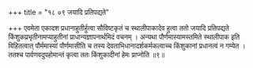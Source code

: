 +++
title = "१८ ०९ जयादि प्रतिपद्यते"

+++
एवमेता एकादश प्रधानाहुतीर्हुत्वा सौविष्टकृतं च स्थालीपाकादेव हुत्वा ततो जयादि प्रतिपद्यते किंशुकप्रभृतीनामप्याहुतीनां प्राधान्यज्ञापनार्थमिदं वचनम् ।
अन्यथा पौर्णमास्यामस्तमिते स्थालीपाक इति विहितत्वात् पौर्ममास्यां पौर्णमासीति च तस्य देवताभिधानादर्शकर्मकत्वाच्च किंशुकानां प्रधानत्वं न गम्येत ।
ततश्च पार्वणवदुपहोमान्तं कृत्वा ततः किंशुकादीनां हेमः प्राप्नोति ॥९॥
